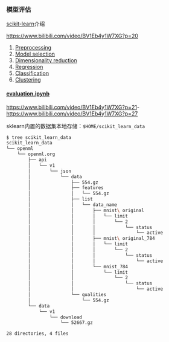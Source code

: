 ### 模型评估
[scikit-learn](https://scikit-learn.org)介绍

<https://www.bilibili.com/video/BV1Eb4y1W7XG?p=20>

1. [Preprocessing](https://scikit-learn.org/stable/modules/preprocessing.html#preprocessing)
2. [Model selection](https://scikit-learn.org/stable/model_selection.html#model-selection)
3. [Dimensionality reduction](https://scikit-learn.org/stable/modules/decomposition.html#decompositions)
4. [Regression](https://scikit-learn.org/stable/supervised_learning.html#supervised-learning)
5. [Classification](https://scikit-learn.org/stable/supervised_learning.html#supervised-learning)
6. [Clustering](https://scikit-learn.org/stable/modules/clustering.html#clustering)

#### [evaluation.ipynb](model_evaluation/evaluation.ipynb)
<https://www.bilibili.com/video/BV1Eb4y1W7XG?p=21>-<https://www.bilibili.com/video/BV1Eb4y1W7XG?p=27>

sklearn内置的数据集本地存储：`$HOME/scikit_learn_data`

```sh
$ tree scikit_learn_data
scikit_learn_data
└── openml
    └── openml.org
        ├── api
        │   └── v1
        │       └── json
        │           └── data
        │               ├── 554.gz
        │               ├── features
        │               │   └── 554.gz
        │               ├── list
        │               │   └── data_name
        │               │       ├── mnist\ original
        │               │       │   └── limit
        │               │       │       └── 2
        │               │       │           └── status
        │               │       │               └── active
        │               │       ├── mnist\ original_784
        │               │       │   └── limit
        │               │       │       └── 2
        │               │       │           └── status
        │               │       │               └── active
        │               │       └── mnist_784
        │               │           └── limit
        │               │               └── 2
        │               │                   └── status
        │               │                       └── active
        │               └── qualities
        │                   └── 554.gz
        └── data
            └── v1
                └── download
                    └── 52667.gz

28 directories, 4 files
```